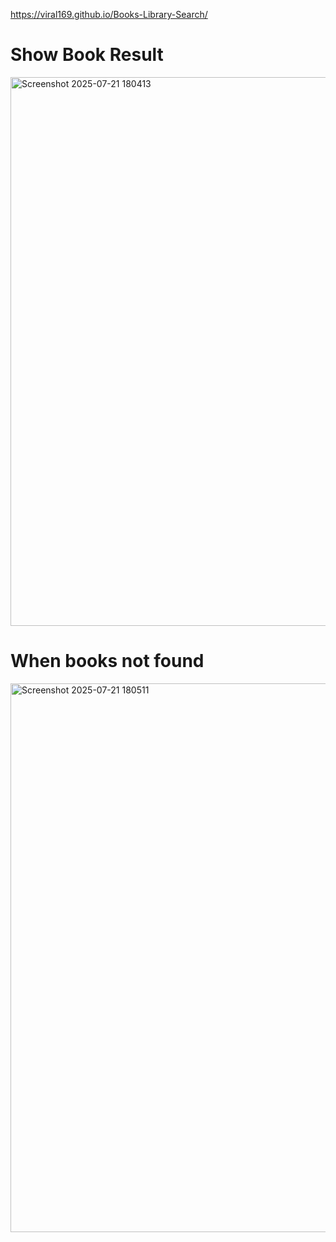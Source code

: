 https://viral169.github.io/Books-Library-Search/

<h1>Show Book Result</h1>
<img width="1902" height="878" alt="Screenshot 2025-07-21 180413" src="https://github.com/user-attachments/assets/6b4ba811-522f-4797-a2cd-0b0d2b1358f7" />
<h1>When books not found</h1>
<img width="1916" height="878" alt="Screenshot 2025-07-21 180511" src="https://github.com/user-attachments/assets/38498d7e-9bc7-4429-be48-d97e10566df3" />
